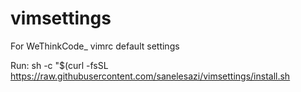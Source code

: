 # vimsettings
For WeThinkCode_ vimrc default settings

Run: sh -c "$(curl -fsSL https://raw.githubusercontent.com/sanelesazi/vimsettings/install.sh
